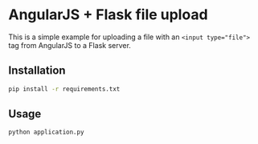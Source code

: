 # AngularJS + Flask file upload

This is a simple example for uploading a file with an ```<input type="file">``` tag from AngularJS to a Flask server.

## Installation

```bash
pip install -r requirements.txt
```

## Usage

```bash
python application.py
```
